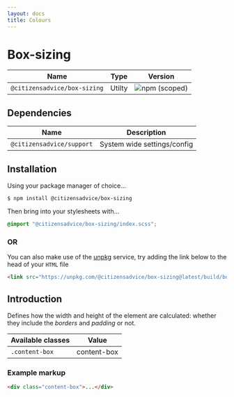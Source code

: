 ```yaml
---
layout: docs
title: Colours
---
```

# Box-sizing

| Name                         | Type   | Version                                                                      |
|------------------------------|--------|------------------------------------------------------------------------------|
| `@citizensadvice/box-sizing` | Utilty | ![npm (scoped)](https://img.shields.io/npm/v/@citizensadvice/box-sizing.svg) |

## Dependencies

| Name                      | Description                 |
|---------------------------|-----------------------------|
| `@citizensadvice/support` | System wide settings/config |

## Installation

Using your package manager of choice...

```shell
$ npm install @citizensadvice/box-sizing
```

Then bring into your stylesheets with...

```scss
@import "@citizensadvice/box-sizing/index.scss";
```

### OR

You can also make use of the [unpkg](https://unpkg.com) service, try adding the link below to the head of your `HTML` file

```html
<link src="https://unpkg.com/@citizensadvice/box-sizing@latest/build/box-sizing.css"/>
```

## Introduction

Defines how the width and height of the element are calculated: whether they include the _borders_ and _padding_ or not.

| Available classes | Value       |
|-------------------|-------------|
| `.content-box`    | content-box |

### Example markup

```html
<div class="content-box">...</div>
```
